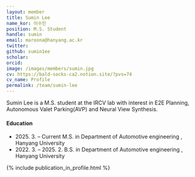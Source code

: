 ```yaml
---
layout: member
title: Sumin Lee
name_kor: 이수민
position: M.S. Student
handle: sumin
email: maroona@hanyang.ac.kr
twitter: 
github: sumin1ee
scholar: 
orcid: 
image: /images/members/sumin.jpg
cv: https://bald-socks-ca2.notion.site/?pvs=74
cv_name: Profile
permalink: /team/sumin-lee
---
```


Sumin Lee is a M.S. student at the IRCV lab with interest in E2E Planning, Autonomous Valet Parking(AVP) and Neural View Synthesis.


#### Education

<ul class="chronological">
  <li><span>2025. 3. – Current</span> M.S. in Department of Automotive engineering , Hanyang University</li>
  <li><span>2022. 3. – 2025. 2.</span> B.S. in Department of Automotive engineering
, Hanyang University</li>
  
</ul>

{% include publication_in_profile.html %}
